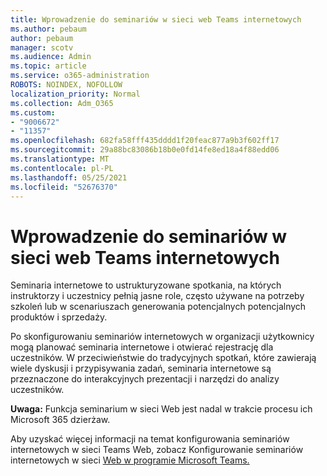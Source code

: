 ```yaml
---
title: Wprowadzenie do seminariów w sieci web Teams internetowych
ms.author: pebaum
author: pebaum
manager: scotv
ms.audience: Admin
ms.topic: article
ms.service: o365-administration
ROBOTS: NOINDEX, NOFOLLOW
localization_priority: Normal
ms.collection: Adm_O365
ms.custom:
- "9006672"
- "11357"
ms.openlocfilehash: 682fa58fff435dddd1f20feac877a9b3f602ff17
ms.sourcegitcommit: 29a88bc83086b18b0e0fd14fe8ed18a4f88edd06
ms.translationtype: MT
ms.contentlocale: pl-PL
ms.lasthandoff: 05/25/2021
ms.locfileid: "52676370"
---
```

# <a name="getting-started-with-teams-webinars"></a>Wprowadzenie do seminariów w sieci web Teams internetowych

Seminaria internetowe to ustrukturyzowane spotkania, na których instruktorzy i uczestnicy pełnią jasne role, często używane na potrzeby szkoleń lub w scenariuszach generowania potencjalnych potencjalnych produktów i sprzedaży.

Po skonfigurowaniu seminariów internetowych w organizacji użytkownicy mogą planować seminaria internetowe i otwierać rejestrację dla uczestników. W przeciwieństwie do tradycyjnych spotkań, które zawierają wiele dyskusji i przypisywania zadań, seminaria internetowe są przeznaczone do interakcyjnych prezentacji i narzędzi do analizy uczestników.

**Uwaga:** Funkcja seminarium w sieci Web jest nadal w trakcie procesu ich Microsoft 365 dzierżaw. 

Aby uzyskać więcej informacji na temat konfigurowania seminariów internetowych w sieci Teams Web, zobacz Konfigurowanie seminariów internetowych w sieci [Web w programie Microsoft Teams.](/microsoftteams/set-up-webinars)